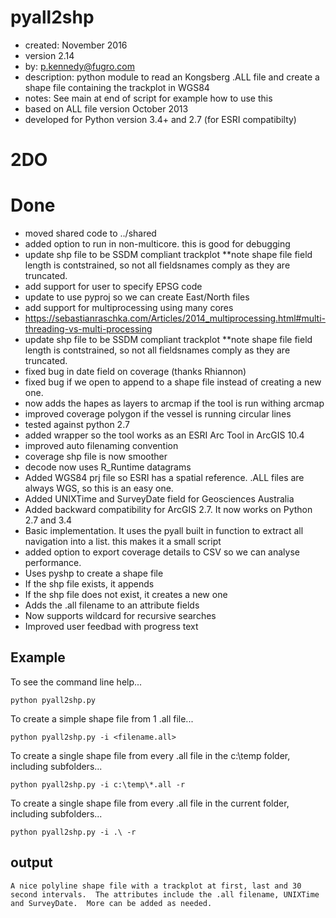 pyall2shp
=====
* created:          November 2016
* version           2.14
* by:               p.kennedy@fugro.com
* description:      python module to read an Kongsberg .ALL file and create a shape file containing the trackplot in WGS84
* notes:            See main at end of script for example how to use this
* based on ALL file version October 2013
* developed for Python version 3.4+ and 2.7 (for ESRI compatibilty)

2DO
===

Done
====
* moved shared code to ../shared
* added option to run in non-multicore.  this is good for debugging
* update shp file to be SSDM compliant trackplot **note shape file field length is contstrained, so not all fieldsnames comply as they are truncated.
* add  support for user to specify EPSG code
* update to use pyproj so we can create East/North files
* add support for multiprocessing using many cores
* https://sebastianraschka.com/Articles/2014_multiprocessing.html#multi-threading-vs-multi-processing
* update shp file to be SSDM compliant trackplot **note shape file field length is contstrained, so not all fieldsnames comply as they are truncated.
* fixed bug in date field on coverage (thanks Rhiannon)
* fixed bug if we open to append to a shape file instead of creating a new one.
* now adds the hapes as layers to arcmap if the tool is run withing arcmap
* improved coverage polygon if the vessel is running circular lines
* tested against python 2.7
* added wrapper so the tool works as an ESRI Arc Tool in ArcGIS 10.4
* improved auto filenaming convention
* coverage shp file is now smoother
* decode now uses R_Runtime datagrams
* Added WGS84 prj file so ESRI has a spatial reference.  .ALL files are always WGS, so this is an easy one.
* Added UNIXTime and SurveyDate field for Geosciences Australia
* Added backward compatibility for ArcGIS 2.7. It now works on Python 2.7 and 3.4
* Basic implementation.  It uses the pyall built in function to extract all navigation into a list.  this makes it a small script
* added option to export coverage details to CSV so we can analyse performance.
* Uses pyshp to create a shape file
* If the shp file exists, it appends
* If the shp file does not exist, it creates a new one
* Adds the .all filename to an attribute fields
* Now supports wildcard for recursive searches
* Improved user feedbad with progress text

Example
-------

To see the command line help...
```
python pyall2shp.py
```
To create a simple shape file from 1 .all file...
```
python pyall2shp.py -i <filename.all>
```
To create a single shape file from every .all file in the c:\temp folder, including subfolders...
```
python pyall2shp.py -i c:\temp\*.all -r
```
To create a single shape file from every .all file in the current folder, including subfolders...
```
python pyall2shp.py -i .\ -r
```

output
------
```
A nice polyline shape file with a trackplot at first, last and 30 second intervals.  The attributes include the .all filename, UNIXTime and SurveyDate.  More can be added as needed.
```
